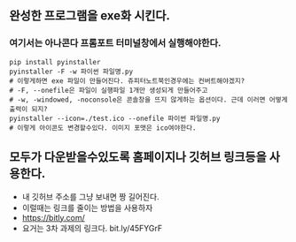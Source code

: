 ## 완성한 프로그램을 exe화 시킨다.
### 여기서는 아나콘다 프롬포트 터미널창에서 실행해야한다.

```
pip install pyinstaller
pyinstaller -F -w 파이썬 파일명.py
# 이렇게하면 exe 파일이 만들어진다. 쥬피터노트북인경우에는 컨버트해야겠지?
# -F, --onefile은 파일이 실행파일 1개만 생성되게 만들어주고
# -w, -windowed, -noconsole은 콘솔창을 뜨지 않게하는 옵션이다. 근데 이러면 어떻게 출력이 되지?
pyinstaller --icon=./test.ico --onefile 파이썬 파일명.py
# 이렇게 아이콘도 변경할수있다. 이미지 포맷은 ico여야한다.

```
## 모두가 다운받을수있도록 홈페이지나 깃허브 링크등을 사용한다.

- 내 깃허브 주소를 그냥 보내면 짱 길어진다.
- 이럴때는 링크를 줄이는 방법을 사용하자
- https://bitly.com/
- 요거는 3차 과제의 링크다. bit.ly/45FYGrF 
